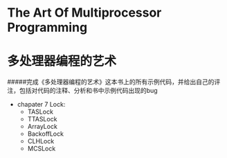 The Art Of Multiprocessor Programming
=================================

多处理器编程的艺术
==================  

#####完成《多处理器编程的艺术》这本书上的所有示例代码，并给出自己的评注，包括对代码的注释、分析和书中示例代码出现的bug

*   chapater 7 Lock:
    * TASLock
    * TTASLock
    * ArrayLock
    * BackoffLock
    * CLHLock
    * MCSLock
